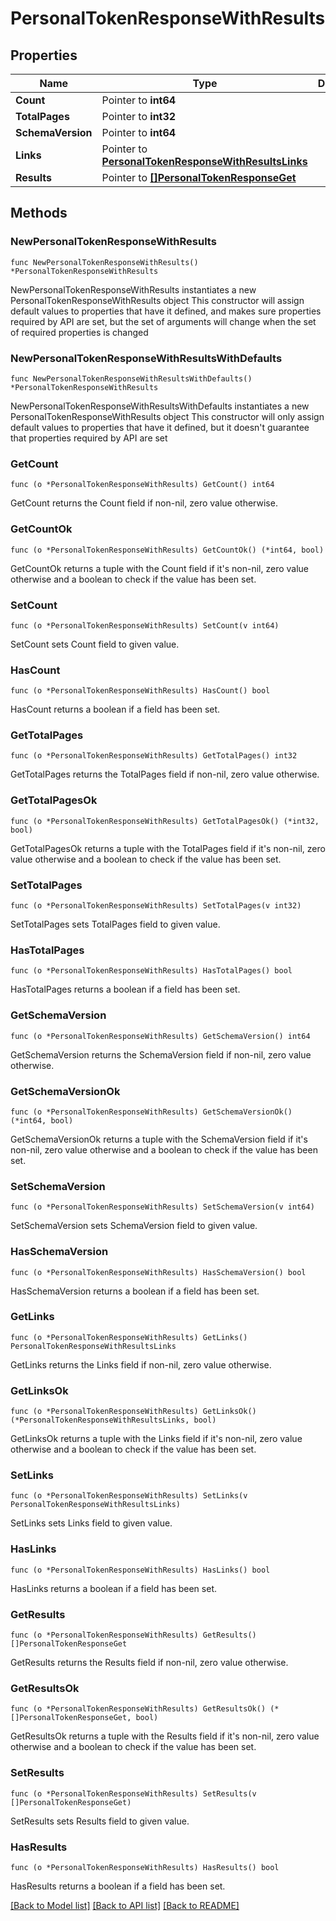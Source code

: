 # PersonalTokenResponseWithResults

## Properties

Name | Type | Description | Notes
------------ | ------------- | ------------- | -------------
**Count** | Pointer to **int64** |  | [optional] 
**TotalPages** | Pointer to **int32** |  | [optional] 
**SchemaVersion** | Pointer to **int64** |  | [optional] 
**Links** | Pointer to [**PersonalTokenResponseWithResultsLinks**](PersonalTokenResponseWithResultsLinks.md) |  | [optional] 
**Results** | Pointer to [**[]PersonalTokenResponseGet**](PersonalTokenResponseGet.md) |  | [optional] 

## Methods

### NewPersonalTokenResponseWithResults

`func NewPersonalTokenResponseWithResults() *PersonalTokenResponseWithResults`

NewPersonalTokenResponseWithResults instantiates a new PersonalTokenResponseWithResults object
This constructor will assign default values to properties that have it defined,
and makes sure properties required by API are set, but the set of arguments
will change when the set of required properties is changed

### NewPersonalTokenResponseWithResultsWithDefaults

`func NewPersonalTokenResponseWithResultsWithDefaults() *PersonalTokenResponseWithResults`

NewPersonalTokenResponseWithResultsWithDefaults instantiates a new PersonalTokenResponseWithResults object
This constructor will only assign default values to properties that have it defined,
but it doesn't guarantee that properties required by API are set

### GetCount

`func (o *PersonalTokenResponseWithResults) GetCount() int64`

GetCount returns the Count field if non-nil, zero value otherwise.

### GetCountOk

`func (o *PersonalTokenResponseWithResults) GetCountOk() (*int64, bool)`

GetCountOk returns a tuple with the Count field if it's non-nil, zero value otherwise
and a boolean to check if the value has been set.

### SetCount

`func (o *PersonalTokenResponseWithResults) SetCount(v int64)`

SetCount sets Count field to given value.

### HasCount

`func (o *PersonalTokenResponseWithResults) HasCount() bool`

HasCount returns a boolean if a field has been set.

### GetTotalPages

`func (o *PersonalTokenResponseWithResults) GetTotalPages() int32`

GetTotalPages returns the TotalPages field if non-nil, zero value otherwise.

### GetTotalPagesOk

`func (o *PersonalTokenResponseWithResults) GetTotalPagesOk() (*int32, bool)`

GetTotalPagesOk returns a tuple with the TotalPages field if it's non-nil, zero value otherwise
and a boolean to check if the value has been set.

### SetTotalPages

`func (o *PersonalTokenResponseWithResults) SetTotalPages(v int32)`

SetTotalPages sets TotalPages field to given value.

### HasTotalPages

`func (o *PersonalTokenResponseWithResults) HasTotalPages() bool`

HasTotalPages returns a boolean if a field has been set.

### GetSchemaVersion

`func (o *PersonalTokenResponseWithResults) GetSchemaVersion() int64`

GetSchemaVersion returns the SchemaVersion field if non-nil, zero value otherwise.

### GetSchemaVersionOk

`func (o *PersonalTokenResponseWithResults) GetSchemaVersionOk() (*int64, bool)`

GetSchemaVersionOk returns a tuple with the SchemaVersion field if it's non-nil, zero value otherwise
and a boolean to check if the value has been set.

### SetSchemaVersion

`func (o *PersonalTokenResponseWithResults) SetSchemaVersion(v int64)`

SetSchemaVersion sets SchemaVersion field to given value.

### HasSchemaVersion

`func (o *PersonalTokenResponseWithResults) HasSchemaVersion() bool`

HasSchemaVersion returns a boolean if a field has been set.

### GetLinks

`func (o *PersonalTokenResponseWithResults) GetLinks() PersonalTokenResponseWithResultsLinks`

GetLinks returns the Links field if non-nil, zero value otherwise.

### GetLinksOk

`func (o *PersonalTokenResponseWithResults) GetLinksOk() (*PersonalTokenResponseWithResultsLinks, bool)`

GetLinksOk returns a tuple with the Links field if it's non-nil, zero value otherwise
and a boolean to check if the value has been set.

### SetLinks

`func (o *PersonalTokenResponseWithResults) SetLinks(v PersonalTokenResponseWithResultsLinks)`

SetLinks sets Links field to given value.

### HasLinks

`func (o *PersonalTokenResponseWithResults) HasLinks() bool`

HasLinks returns a boolean if a field has been set.

### GetResults

`func (o *PersonalTokenResponseWithResults) GetResults() []PersonalTokenResponseGet`

GetResults returns the Results field if non-nil, zero value otherwise.

### GetResultsOk

`func (o *PersonalTokenResponseWithResults) GetResultsOk() (*[]PersonalTokenResponseGet, bool)`

GetResultsOk returns a tuple with the Results field if it's non-nil, zero value otherwise
and a boolean to check if the value has been set.

### SetResults

`func (o *PersonalTokenResponseWithResults) SetResults(v []PersonalTokenResponseGet)`

SetResults sets Results field to given value.

### HasResults

`func (o *PersonalTokenResponseWithResults) HasResults() bool`

HasResults returns a boolean if a field has been set.


[[Back to Model list]](../README.md#documentation-for-models) [[Back to API list]](../README.md#documentation-for-api-endpoints) [[Back to README]](../README.md)


